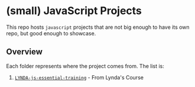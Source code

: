 # (small) JavaScript Projects #

This repo hosts `javascript` projects that are not big enough to have its own repo, but good enough to showcase.

## Overview
Each folder represents where the project comes from. The list is:
1. [`LYNDA-js-essential-training`][1]  -  From Lynda's Course

[1]: https://www.lynda.com/JavaScript-tutorials/JavaScript-Essential-Training/574716-2.html
